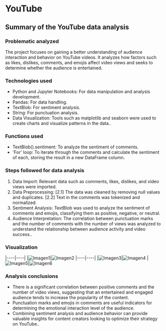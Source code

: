 # YouTube
## Summary of the YouTube data analysis
### Problematic analyzed
The project focuses on gaining a better understanding of audience interaction and behavior on YouTube videos. It analyzes how factors such as likes, dislikes, comments, and emojis affect video views and seeks to determine whether the audience is entertained​​.

### Technologies used
- Python and Jupyter Notebooks: For data manipulation and analysis development.
- Pandas: For data handling.
- TextBlob: For sentiment analysis.
- String: For punctuation analysis.
- Data Visualization: Tools such as matplotlib and seaborn were used to create charts and visualize patterns in the data..

### Functions used
- TextBlob().sentiment: To analyze the sentiment of comments.
- 'For' loop: To iterate through the comments and calculate the sentiment of each, storing the result in a new DataFrame column​​.

### Steps followed for data analysis
1. Data Import: Relevant data such as comments, likes, dislikes, and video views were imported.
2. Data Preprocessing: [2.1] The data was cleaned by removing null values and duplicates. [2.2] Text in the comments was tokenized and normalized.
3. Sentiment Analysis: TextBlob was used to analyze the sentiment of comments and emojis, classifying them as positive, negative, or neutral​​.
4. Audience Interpretation: The correlation between punctuation marks and the number of comments with the number of views was analyzed to understand the relationship between audience activity and video success​​..

### Visualization 
|----|----|
|![Imagen1]()|![Imagen2]()
|----|----|
|![Imagen3]()|![Imagen4]()
|![Imagen5]()|![Imagen6]()

### Analysis conclusions
- There is a significant correlation between positive comments and the number of video views, suggesting that an entertained and engaged audience tends to increase the popularity of the content.
- Punctuation marks and emojis in comments are useful indicators for determining the emotional interaction level of the audience.
- Combining sentiment analysis and audience behavior can provide valuable insights for content creators looking to optimize their strategy on YouTube​​..
